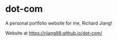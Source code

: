 # dot-com

A personal portfolio website for me, Richard Jiang!

Website at https://rjiang98.github.io/dot-com/
